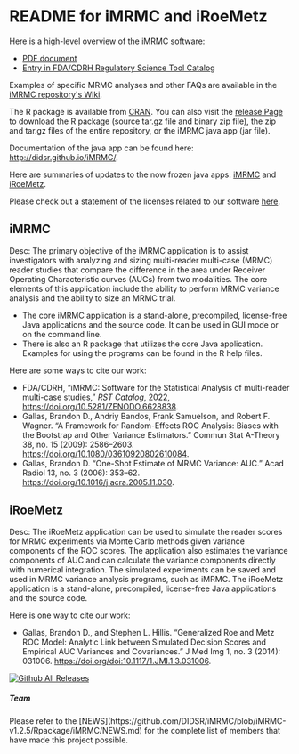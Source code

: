 # README for iMRMC and iRoeMetz

Here is a high-level overview of the iMRMC software:

* [PDF document](https://zenodo.org/record/8383591)
* [Entry in FDA/CDRH Regulatory Science Tool Catalog](https://cdrh-rst.fda.gov/imrmc-software-do-multi-reader-multi-case-statistical-analysis-reader-studies)

Examples of specific MRMC analyses and other FAQs are available in the [iMRMC repository's Wiki](https://github.com/DIDSR/iMRMC/wiki).

The R package is available from [CRAN](https://cran.r-project.org/web/packages/iMRMC/index.html). You can also visit the <a href="https://github.com/DIDSR/iMRMC/releases" rel="nofollow">release Page</a> to download the R package (source tar.gz file and binary zip file), the zip and tar.gz files of the entire repository, or the iMRMC java app (jar file).

Documentation of the java app can be found here: http://didsr.github.io/iMRMC/.

Here are summaries of updates to the now frozen java apps:  [iMRMC](https://github.com/DIDSR/iMRMC/blob/master/UPDATES_iMRMC.md) and [iRoeMetz](https://github.com/DIDSR/iMRMC/blob/master/UPDATES_iRoeMetz.md).

Please check out a statement of the licenses related to our software [here](LICENSE.md).

## iMRMC

Desc: The primary objective of the iMRMC application is to assist investigators with analyzing and sizing multi-reader multi-case (MRMC) reader studies that compare the difference in the area under Receiver Operating Characteristic curves (AUCs) from two modalities. The core elements of this application include the ability to perform MRMC variance analysis and the ability to size an MRMC trial.

 * The core iMRMC application is a stand-alone, precompiled, license-free Java applications and the source code. It can be used in GUI mode or on the command line.
 * There is also an R package that utilizes the core Java application. Examples for using the programs can be found in the R help files.

Here are some ways to cite our work:
* FDA/CDRH, “iMRMC: Software for the Statistical Analysis of multi-reader multi-case studies,” *RST Catalog*, 2022, https://doi.org/10.5281/ZENODO.6628838.
* Gallas, Brandon D., Andriy Bandos, Frank Samuelson, and Robert F. Wagner. “A Framework for Random-Effects ROC Analysis: Biases with the Bootstrap and Other Variance Estimators.” Commun Stat A-Theory 38, no. 15 (2009): 2586–2603. https://doi.org/10.1080/03610920802610084.
* Gallas, Brandon D. “One-Shot Estimate of MRMC Variance: AUC.” Acad Radiol 13, no. 3 (2006): 353–62. https://doi.org/10.1016/j.acra.2005.11.030.


## iRoeMetz

Desc: The iRoeMetz application can be used to simulate the reader scores for MRMC experiments via Monte Carlo methods given variance components of the ROC scores. The application also estimates the variance components of AUC and can calculate the variance components directly with numerical integration. The simulated experiments can be saved and used in MRMC variance analysis programs, such as iMRMC. The iRoeMetz application is a stand-alone, precompiled, license-free Java applications and the source code.

Here is one way to cite our work:
* Gallas, Brandon D., and Stephen L. Hillis. “Generalized Roe and Metz ROC Model: Analytic Link between Simulated Decision Scores and Empirical AUC Variances and Covariances.” J Med Img 1, no. 3 (2014): 031006. https://doi.org/doi:10.1117/1.JMI.1.3.031006.

[![Github All Releases](https://img.shields.io/github/downloads/DIDSR/iMRMC/total)]()

<h5>Team</h5>
Please refer to the [NEWS](https://github.com/DIDSR/iMRMC/blob/iMRMC-v1.2.5/Rpackage/iMRMC/NEWS.md) for the complete list of members that have made this project possible.